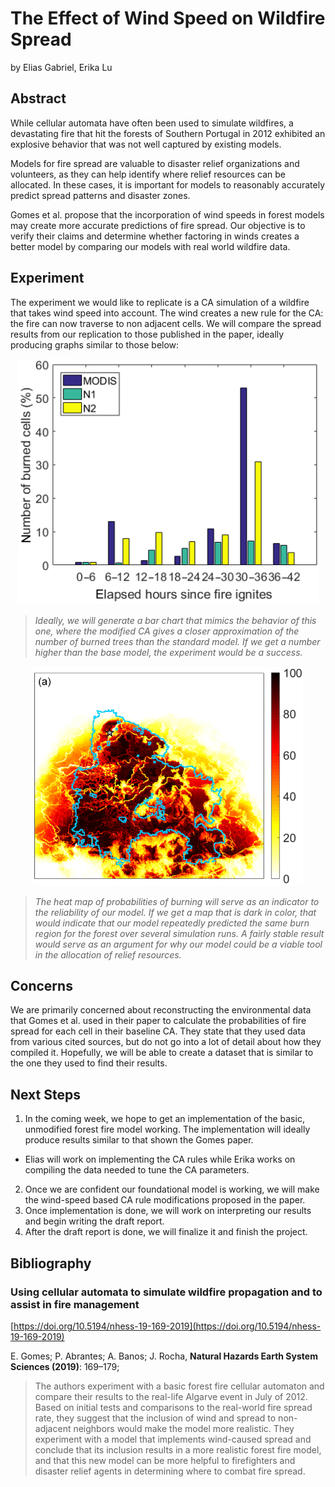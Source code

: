 # The Effect of Wind Speed on Wildfire Spread
by Elias Gabriel, Erika Lu

## Abstract
While cellular automata have often been used to simulate wildfires, a devastating fire that hit the forests of Southern Portugal in 2012 exhibited an explosive behavior that was not well captured by existing models.

Models for fire spread are valuable to disaster relief organizations and volunteers, as they can help identify where relief resources can be allocated. In these cases, it is important for models to reasonably accurately predict spread patterns and disaster zones.

Gomes et al. propose that the incorporation of wind speeds in forest models may create more accurate predictions of fire spread. Our objective is to verify their claims and determine whether factoring in winds creates a better model by comparing our models with real world wildfire data.

## Experiment
The experiment we would like to replicate is a CA simulation of a wildfire that takes wind speed into account. The wind creates a new rule for the CA: the fire can now traverse to non adjacent cells. We will compare the spread results from our replication to those published in the paper, ideally producing graphs similar to those below:

<p align="center"><img src="burn_percentage.png"></p>

> _Ideally, we will generate a bar chart that mimics the behavior of this one, where the modified CA gives a closer approximation of the number of burned trees than the standard model. If we get a number higher than the base model, the experiment would be a success._

<p align="center"><img src="probability.png"></p>

> _The heat map of probabilities of burning will serve as an indicator to the reliability of our model. If we get a map that is dark in color, that would indicate that our model repeatedly predicted the same burn region for the forest over several simulation runs. A fairly stable result would serve as an argument for why our model could be a viable tool in the allocation of relief resources._

## Concerns
We are primarily concerned about reconstructing the environmental data that Gomes et al. used in their paper to calculate the probabilities of fire spread for each cell in their baseline CA. They state that they used data from various cited sources, but do not go into a lot of detail about how they compiled it. Hopefully, we will be able to create a dataset that is similar to the one they used to find their results.

## Next Steps
1. In the coming week, we hope to get an implementation of the basic, unmodified forest fire model working. The implementation will ideally produce results similar to that shown the Gomes paper.
  - Elias will work on implementing the CA rules while Erika works on compiling the data needed to tune the CA parameters.
2. Once we are confident our foundational model is working, we will make the wind-speed based CA rule modifications proposed in the paper.
3. Once implementation is done, we will work on interpreting our results and begin writing the draft report.
4. After the draft report is done, we will finalize it and finish the project.

## Bibliography
### Using cellular automata to simulate wildfire propagation and to assist in fire management

[https://doi.org/10.5194/nhess-19-169-2019](https://doi.org/10.5194/nhess-19-169-2019)

E. Gomes; P. Abrantes; A. Banos; J. Rocha, **Natural Hazards Earth System Sciences (2019)**: 169–179; 

> The authors experiment with a basic forest fire cellular automaton and compare their results to the real-life Algarve event in July of 2012. Based on initial tests and comparisons to the real-world fire spread rate, they suggest that the inclusion of wind and spread to non-adjacent neighbors would make the model more realistic. They experiment with a model that implements wind-caused spread and conclude that its inclusion results in a more realistic forest fire model, and that this new model can be more helpful to firefighters and disaster relief agents in determining where to combat fire spread.
